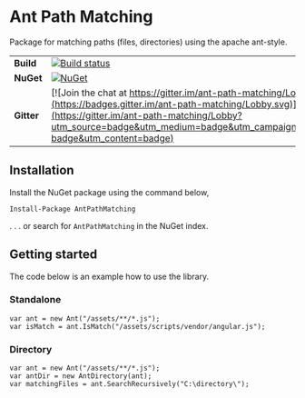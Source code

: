 # Ant Path Matching
 
Package for matching paths (files, directories) using the apache ant-style.

| | |
| --- | --- |
| **Build** | [![Build status](https://ci.appveyor.com/api/projects/status/dh8kgx9rooyx6i40?svg=true)](https://ci.appveyor.com/project/WichardRiezebos/ant-path-matching) |
| **NuGet** | [![NuGet](https://buildstats.info/nuget/AntPathMatching)](https://www.nuget.org/packages/AntPathMatching/) |
| **Gitter** | [![Join the chat at https://gitter.im/ant-path-matching/Lobby](https://badges.gitter.im/ant-path-matching/Lobby.svg)](https://gitter.im/ant-path-matching/Lobby?utm_source=badge&utm_medium=badge&utm_campaign=pr-badge&utm_content=badge) |

## Installation

Install the NuGet package using the command below,

```
Install-Package AntPathMatching
```

. . . or search for `AntPathMatching` in the NuGet index.

## Getting started
The code below is an example how to use the library.

### Standalone

```
var ant = new Ant("/assets/**/*.js");
var isMatch = ant.IsMatch("/assets/scripts/vendor/angular.js");
```

### Directory

```
var ant = new Ant("/assets/**/*.js");
var antDir = new AntDirectory(ant);
var matchingFiles = ant.SearchRecursively("C:\directory\");
```
